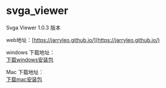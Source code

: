 # svga_viewer

Svga Viewer 1.0.3 版本

web地址：[https://jarryleo.github.io/](https://jarryleo.github.io/)


windows 下载地址：  
[下载windows安装包](https://github.com/jarryleo/svga_player_flutter/releases/download/1.0.2/SvgaViewer1.0.2.exe)


Mac 下载地址：  
[下载mac安装包](https://github.com/jarryleo/svga_player_flutter/releases/download/1.0.2/SvgaViewer1.0.2.dmg)


